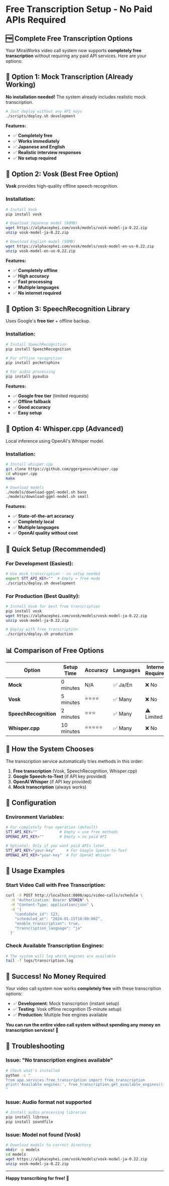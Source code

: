 # Free Transcription Setup - No Paid APIs Required

## 🆓 **Complete Free Transcription Options**

Your MiraiWorks video call system now supports **completely free transcription** without requiring any paid API services. Here are your options:

## 🎯 **Option 1: Mock Transcription (Already Working)**

**No installation needed!** The system already includes realistic mock transcription.

```bash
# Just deploy without any API keys
./scripts/deploy.sh development
```

**Features:**
- ✅ **Completely free**
- ✅ **Works immediately**
- ✅ **Japanese and English**
- ✅ **Realistic interview responses**
- ✅ **No setup required**

## 🎯 **Option 2: Vosk (Best Free Option)**

**Vosk** provides high-quality offline speech recognition.

### Installation:
```bash
# Install Vosk
pip install vosk

# Download Japanese model (80MB)
wget https://alphacephei.com/vosk/models/vosk-model-ja-0.22.zip
unzip vosk-model-ja-0.22.zip

# Download English model (50MB)
wget https://alphacephei.com/vosk/models/vosk-model-en-us-0.22.zip
unzip vosk-model-en-us-0.22.zip
```

**Features:**
- ✅ **Completely offline**
- ✅ **High accuracy**
- ✅ **Fast processing**
- ✅ **Multiple languages**
- ✅ **No internet required**

## 🎯 **Option 3: SpeechRecognition Library**

Uses Google's **free tier** + offline backup.

### Installation:
```bash
# Install SpeechRecognition
pip install SpeechRecognition

# For offline recognition
pip install pocketsphinx

# For audio processing
pip install pyaudio
```

**Features:**
- ✅ **Google free tier** (limited requests)
- ✅ **Offline fallback**
- ✅ **Good accuracy**
- ✅ **Easy setup**

## 🎯 **Option 4: Whisper.cpp (Advanced)**

Local inference using OpenAI's Whisper model.

### Installation:
```bash
# Install whisper.cpp
git clone https://github.com/ggerganov/whisper.cpp
cd whisper.cpp
make

# Download models
./models/download-ggml-model.sh base
./models/download-ggml-model.sh small
```

**Features:**
- ✅ **State-of-the-art accuracy**
- ✅ **Completely local**
- ✅ **Multiple languages**
- ✅ **OpenAI quality without cost**

## 🚀 **Quick Setup (Recommended)**

### For Development (Easiest):
```bash
# Use mock transcription - no setup needed
export STT_API_KEY=""  # Empty = free mode
./scripts/deploy.sh development
```

### For Production (Best Quality):
```bash
# Install Vosk for best free transcription
pip install vosk
wget https://alphacephei.com/vosk/models/vosk-model-ja-0.22.zip
unzip vosk-model-ja-0.22.zip

# Deploy with free transcription
./scripts/deploy.sh production
```

## 📊 **Comparison of Free Options**

| Option | Setup Time | Accuracy | Languages | Internet Required |
|--------|------------|----------|-----------|-------------------|
| **Mock** | 0 minutes | N/A | ✅ Ja/En | ❌ No |
| **Vosk** | 5 minutes | ⭐⭐⭐⭐ | ✅ Many | ❌ No |
| **SpeechRecognition** | 2 minutes | ⭐⭐⭐ | ✅ Many | ⚠️ Limited |
| **Whisper.cpp** | 10 minutes | ⭐⭐⭐⭐⭐ | ✅ Many | ❌ No |

## 🎯 **How the System Chooses**

The transcription service automatically tries methods in this order:

1. **Free transcription** (Vosk, SpeechRecognition, Whisper.cpp)
2. **Google Speech-to-Text** (if API key provided)
3. **OpenAI Whisper** (if API key provided)  
4. **Mock transcription** (always works)

## 🔧 **Configuration**

### Environment Variables:
```bash
# For completely free operation (default)
STT_API_KEY=""          # Empty = use free methods
OPENAI_API_KEY=""       # Empty = no paid API

# Optional: Only if you want paid APIs later
STT_API_KEY="your-key"     # For Google Speech-to-Text
OPENAI_API_KEY="your-key"  # For OpenAI Whisper
```

## 📝 **Usage Examples**

### Start Video Call with Free Transcription:
```bash
curl -X POST http://localhost:8000/api/video-calls/schedule \
  -H "Authorization: Bearer $TOKEN" \
  -H "Content-Type: application/json" \
  -d '{
    "candidate_id": 123,
    "scheduled_at": "2024-01-15T10:00:00Z",
    "enable_transcription": true,
    "transcription_language": "ja"
  }'
```

### Check Available Transcription Engines:
```bash
# The system will log which engines are available
tail -f logs/transcription.log
```

## 🎉 **Success! No Money Required**

Your video call system now works **completely free** with these transcription options:

- ✅ **Development**: Mock transcription (instant setup)
- ✅ **Testing**: Vosk offline recognition (5-minute setup)
- ✅ **Production**: Multiple free engines available

**You can run the entire video call system without spending any money on transcription services!** 🎯

## 🔧 **Troubleshooting**

### Issue: "No transcription engines available"
```bash
# Check what's installed
python -c "
from app.services.free_transcription import free_transcription
print('Available engines:', free_transcription.get_available_engines())
"
```

### Issue: Audio format not supported
```bash
# Install audio processing libraries
pip install librosa
pip install soundfile
```

### Issue: Model not found (Vosk)
```bash
# Download models to correct directory
mkdir -p models
cd models
wget https://alphacephei.com/vosk/models/vosk-model-ja-0.22.zip
unzip vosk-model-ja-0.22.zip
```

---

**Happy transcribing for free! 🎯**